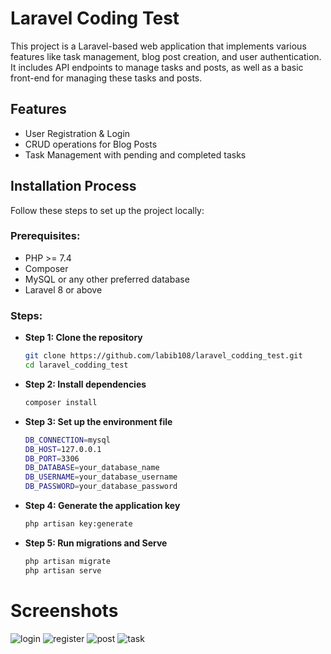 # Laravel Coding Test

This project is a Laravel-based web application that implements various features like task management, blog post creation, and user authentication. It includes API endpoints to manage tasks and posts, as well as a basic front-end for managing these tasks and posts.

## Features
- User Registration & Login
- CRUD operations for Blog Posts
- Task Management with pending and completed tasks
## Installation Process

Follow these steps to set up the project locally:

### Prerequisites:
- PHP >= 7.4
- Composer
- MySQL or any other preferred database
- Laravel 8 or above

### Steps:

- **Step 1: Clone the repository**
  ```bash
  git clone https://github.com/labib108/laravel_codding_test.git
  cd laravel_codding_test
- **Step 2: Install dependencies**  
  ```bash
  composer install
- **Step 3: Set up the environment file**  
  ```bash
  DB_CONNECTION=mysql 
  DB_HOST=127.0.0.1
  DB_PORT=3306
  DB_DATABASE=your_database_name
  DB_USERNAME=your_database_username
  DB_PASSWORD=your_database_password
  
- **Step 4: Generate the application key**  
  ```bash
  php artisan key:generate
- **Step 5: Run migrations and Serve** 
  ```bash
  php artisan migrate
  php artisan serve

# Screenshots
![login](images/login.png)
![register](images/register.png)
![post](images/post.png)
![task](images/task.png)
 